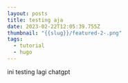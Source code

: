 ```yaml
---
layout: posts
title: testing aja
date: 2023-02-22T12:05:39.755Z
thumbnail: "{{slug}}/featured-2-.png"
tags:
  - tutorial
  - hugo
---
```

i﻿ni testing lagi chatgpt